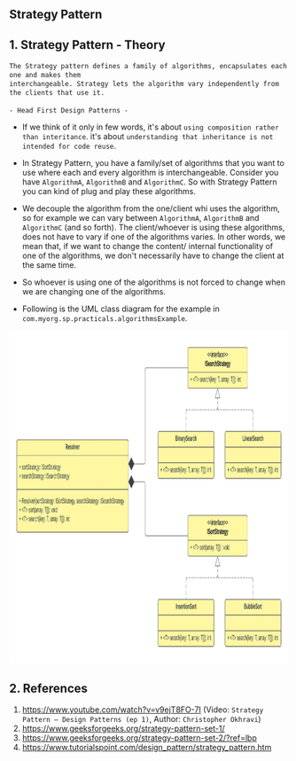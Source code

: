 ## Strategy Pattern

## 1. Strategy Pattern - Theory

```
The Strategy pattern defines a family of algorithms, encapsulates each one and makes them 
interchangeable. Strategy lets the algorithm vary independently from the clients that use it.

- Head First Design Patterns -
```

- If we think of it only in few words, it's about `using composition rather than interitance`. it's
  about `understanding that inheritance is not intended for code reuse`.


- In Strategy Pattern, you have a family/set of algorithms that you want to use where each and every
  algorithm is interchangeable. Consider you have `AlgorithmA`, `AlgorithmB` and `AlgorithmC`. So
  with Strategy Pattern you can kind of plug and play these algorithms.


- We decouple the algorithm from the one/client whi uses the algorithm, so for example we can vary
  between `AlgorithmA`, `AlgorithmB` and `AlgorithmC` (and so forth). The client/whoever is using
  these algorithms, does not have to vary if one of the algorithms varies. In other words, we mean
  that, if we want to change the content/ internal functionality of one of the algorithms, we don't
  necessarily have to change the client at the same time.


- So whoever is using one of the algorithms is not forced to change when we are changing one of the
  algorithms.


- Following is the UML class diagram for the example in `com.myorg.sp.practicals.algorithmsExample`.


<div align="left" style="margin-bottom:20px;">
  <img alt="strategy pattern example diagram" height="600"
    src="src/main/resources/images/strategy-pattern-example-diagram.jpeg" 
    title="strategy pattern example diagram" width="1000"/>
</div>

## 2. References

1. https://www.youtube.com/watch?v=v9ejT8FO-7I (Video: `Strategy Pattern – Design Patterns
   (ep 1)`, Author: `Christopher Okhravi`)
2. https://www.geeksforgeeks.org/strategy-pattern-set-1/
3. https://www.geeksforgeeks.org/strategy-pattern-set-2/?ref=lbp
4. https://www.tutorialspoint.com/design_pattern/strategy_pattern.htm
